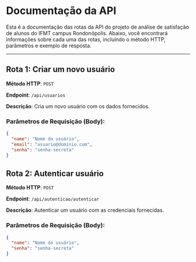 # Documentação da API

Esta é a documentação das rotas da API do projeto de análise de satisfação de alunos do IFMT campus Rondonópolis. Abaixo, você encontrará informações sobre cada uma das rotas, incluindo o método HTTP, parâmetros e exemplo de resposta.

---

## Rota 1: Criar um novo usuário

**Método HTTP**: `POST`

**Endpoint**: `/api/usuarios`

**Descrição**: Cria um novo usuário com os dados fornecidos.

### Parâmetros de Requisição (Body):

```json
{
  "name": "Nome do usuário",
  "email": "usuario@dominio.com",
  "senha": "senha-secreta"
}
```

## Rota 2: Autenticar usuário

**Método HTTP**: `POST`

**Endpoint**: `/api/autenticao/autenticar`

**Descrição**: Autenticar um usuário com as credenciais fornecidas.

### Parâmetros de Requisição (Body):

```json
{
  "name": "Nome do usuário",
  "senha": "senha-secreta"
}
```
